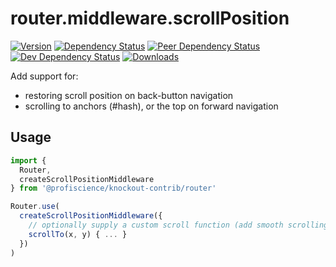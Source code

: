 # router.middleware.scrollPosition

[![Version][npm-version-shield]][npm]
[![Dependency Status][david-dm-shield]][david-dm]
[![Peer Dependency Status][david-dm-peer-shield]][david-dm-peer]
[![Dev Dependency Status][david-dm-dev-shield]][david-dm-dev]
[![Downloads][npm-stats-shield]][npm-stats]

[david-dm]: https://david-dm.org/Profiscience/knockout-contrib?path=packages/router.middleware.scrollPosition
[david-dm-shield]: https://david-dm.org/Profiscience/knockout-contrib/status.svg?path=packages/router.middleware.scrollPosition
[david-dm-peer]: https://david-dm.org/Profiscience/knockout-contrib?path=packages/router.middleware.scrollPosition&type=peer
[david-dm-peer-shield]: https://david-dm.org/Profiscience/knockout-contrib/peer-status.svg?path=packages/router.middleware.scrollPosition
[david-dm-dev]: https://david-dm.org/Profiscience/knockout-contrib?path=packages/router.middleware.scrollPosition&type=dev
[david-dm-dev-shield]: https://david-dm.org/Profiscience/knockout-contrib/dev-status.svg?path=packages/router.middleware.scrollPosition
[npm]: https://www.npmjs.com/package/@profiscience/knockout-contrib-router-middleware-scroll-position
[npm-version-shield]: https://img.shields.io/npm/v/@profiscience/knockout-contrib-router-middleware-scroll-position.svg
[npm-stats]: http://npm-stat.com/charts.html?package=@profiscience/knockout-contrib-router-middleware-scroll-position&author=&from=&to=
[npm-stats-shield]: https://img.shields.io/npm/dt/@profiscience/knockout-contrib-router-middleware-scroll-position.svg?maxAge=2592000

Add support for:

- restoring scroll position on back-button navigation
- scrolling to anchors (#hash), or the top on forward navigation

## Usage

```typescript
import {
  Router,
  createScrollPositionMiddleware
} from '@profiscience/knockout-contrib/router'

Router.use(
  createScrollPositionMiddleware({
    // optionally supply a custom scroll function (add smooth scrolling, use Velocity, etc.)
    scrollTo(x, y) { ... }
  })
)
```

